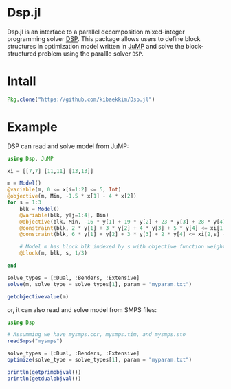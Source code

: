 # Dsp.jl

Dsp.jl is an interface to a parallel decomposition mixed-integer programming solver [DSP](https://github.com/Argonne-National-Laboratory/DSP). This package allows users to define block structures in optimization model written in [JuMP](https://github.com/JuliaOpt/JuMP.jl) and solve the block-structured problem using the parallle solver ``DSP``.

# Intall

```julia
Pkg.clone("https://github.com/kibaekkim/Dsp.jl")
```

# Example

DSP can read and solve model from JuMP:

```julia
using Dsp, JuMP

xi = [[7,7] [11,11] [13,13]]

m = Model()
@variable(m, 0 <= x[i=1:2] <= 5, Int)
@objective(m, Min, -1.5 * x[1] - 4 * x[2])
for s = 1:3
    blk = Model()
    @variable(blk, y[j=1:4], Bin)
    @objective(blk, Min, -16 * y[1] + 19 * y[2] + 23 * y[3] + 28 * y[4])
    @constraint(blk, 2 * y[1] + 3 * y[2] + 4 * y[3] + 5 * y[4] <= xi[1,s] - x[1])
    @constraint(blk, 6 * y[1] + y[2] + 3 * y[3] + 2 * y[4] <= xi[2,s] - x[2])

    # Model m has block blk indexed by s with objective function weight of 1/3.
    @block(m, blk, s, 1/3)

end

solve_types = [:Dual, :Benders, :Extensive]
solve(m, solve_type = solve_types[1], param = "myparam.txt")

getobjectivevalue(m)
```

or, it can also read and solve model from SMPS files:

```julia
using Dsp

# Assumming we have mysmps.cor, mysmps.tim, and mysmps.sto
readSmps("mysmps")

solve_types = [:Dual, :Benders, :Extensive]
optimize(solve_type = solve_types[1], param = "myparam.txt")

println(getprimobjval())
println(getdualobjval())
```